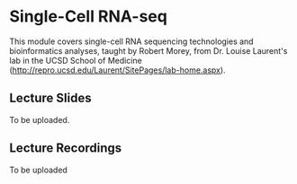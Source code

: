 # Single-Cell RNA-seq

This module covers single-cell RNA sequencing technologies and bioinformatics analyses, taught by Robert Morey, from Dr. Louise Laurent's lab in the UCSD School of Medicine (http://repro.ucsd.edu/Laurent/SitePages/lab-home.aspx).

## Lecture Slides
To be uploaded.

## Lecture Recordings
To be uploaded
